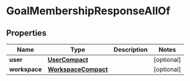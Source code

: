 

# GoalMembershipResponseAllOf


## Properties

| Name | Type | Description | Notes |
|------------ | ------------- | ------------- | -------------|
|**user** | [**UserCompact**](UserCompact.md) |  |  [optional] |
|**workspace** | [**WorkspaceCompact**](WorkspaceCompact.md) |  |  [optional] |



